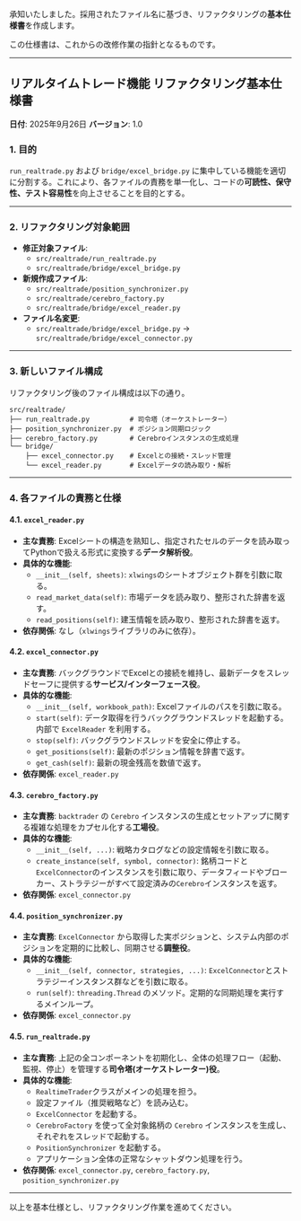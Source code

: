 承知いたしました。採用されたファイル名に基づき、リファクタリングの**基本仕様書**を作成します。

この仕様書は、これからの改修作業の指針となるものです。

-----

## リアルタイムトレード機能 リファクタリング基本仕様書

**日付**: 2025年9月26日
**バージョン**: 1.0

### 1\. 目的

`run_realtrade.py` および `bridge/excel_bridge.py` に集中している機能を適切に分割する。これにより、各ファイルの責務を単一化し、コードの**可読性、保守性、テスト容易性**を向上させることを目的とする。

-----

### 2\. リファクタリング対象範囲

  * **修正対象ファイル**:
      * `src/realtrade/run_realtrade.py`
      * `src/realtrade/bridge/excel_bridge.py`
  * **新規作成ファイル**:
      * `src/realtrade/position_synchronizer.py`
      * `src/realtrade/cerebro_factory.py`
      * `src/realtrade/bridge/excel_reader.py`
  * **ファイル名変更**:
      * `src/realtrade/bridge/excel_bridge.py` → `src/realtrade/bridge/excel_connector.py`

-----

### 3\. 新しいファイル構成

リファクタリング後のファイル構成は以下の通り。

```
src/realtrade/
├── run_realtrade.py          # 司令塔（オーケストレーター）
├── position_synchronizer.py  # ポジション同期ロジック
├── cerebro_factory.py        # Cerebroインスタンスの生成処理
└── bridge/
    ├── excel_connector.py    # Excelとの接続・スレッド管理
    └── excel_reader.py       # Excelデータの読み取り・解析
```

-----

### 4\. 各ファイルの責務と仕様

#### 4.1. `excel_reader.py`

  * **主な責務**: Excelシートの構造を熟知し、指定されたセルのデータを読み取ってPythonで扱える形式に変換する**データ解析役**。
  * **具体的な機能**:
      * `__init__(self, sheets)`: `xlwings`のシートオブジェクト群を引数に取る。
      * `read_market_data(self)`: 市場データを読み取り、整形された辞書を返す。
      * `read_positions(self)`: 建玉情報を読み取り、整形された辞書を返す。
  * **依存関係**: なし（`xlwings`ライブラリのみに依存）。

#### 4.2. `excel_connector.py`

  * **主な責務**: バックグラウンドでExcelとの接続を維持し、最新データをスレッドセーフに提供する**サービス/インターフェース役**。
  * **具体的な機能**:
      * `__init__(self, workbook_path)`: Excelファイルのパスを引数に取る。
      * `start(self)`: データ取得を行うバックグラウンドスレッドを起動する。内部で `ExcelReader` を利用する。
      * `stop(self)`: バックグラウンドスレッドを安全に停止する。
      * `get_positions(self)`: 最新のポジション情報を辞書で返す。
      * `get_cash(self)`: 最新の現金残高を数値で返す。
  * **依存関係**: `excel_reader.py`

#### 4.3. `cerebro_factory.py`

  * **主な責務**: `backtrader` の `Cerebro` インスタンスの生成とセットアップに関する複雑な処理をカプセル化する**工場役**。
  * **具体的な機能**:
      * `__init__(self, ...)`: 戦略カタログなどの設定情報を引数に取る。
      * `create_instance(self, symbol, connector)`: 銘柄コードと`ExcelConnector`のインスタンスを引数に取り、データフィードやブローカー、ストラテジーがすべて設定済みの`Cerebro`インスタンスを返す。
  * **依存関係**: `excel_connector.py`

#### 4.4. `position_synchronizer.py`

  * **主な責務**: `ExcelConnector` から取得した実ポジションと、システム内部のポジションを定期的に比較し、同期させる**調整役**。
  * **具体的な機能**:
      * `__init__(self, connector, strategies, ...)`: `ExcelConnector`とストラテジーインスタンス群などを引数に取る。
      * `run(self)`: `threading.Thread` のメソッド。定期的な同期処理を実行するメインループ。
  * **依存関係**: `excel_connector.py`

#### 4.5. `run_realtrade.py`

  * **主な責務**: 上記の全コンポーネントを初期化し、全体の処理フロー（起動、監視、停止）を管理する**司令塔(オーケストレーター)役**。
  * **具体的な機能**:
      * `RealtimeTrader`クラスがメインの処理を担う。
      * 設定ファイル（推奨戦略など）を読み込む。
      * `ExcelConnector` を起動する。
      * `CerebroFactory` を使って全対象銘柄の `Cerebro` インスタンスを生成し、それぞれをスレッドで起動する。
      * `PositionSynchronizer` を起動する。
      * アプリケーション全体の正常なシャットダウン処理を行う。
  * **依存関係**: `excel_connector.py`, `cerebro_factory.py`, `position_synchronizer.py`

-----

以上を基本仕様とし、リファクタリング作業を進めてください。